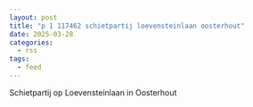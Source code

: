 ```yaml
---
layout: post
title: "p 1 117462 schietpartij loevensteinlaan oosterhout"
date: 2025-03-28
categories: 
  - rss
tags: 
  - feed
---
```


Schietpartij op Loevensteinlaan in Oosterhout
